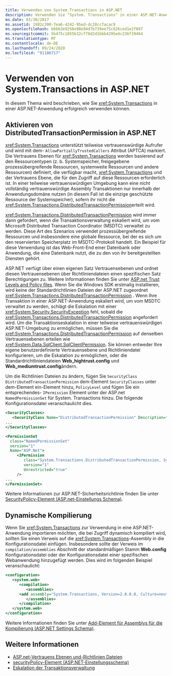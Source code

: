 ```yaml
---
title: Verwenden von System.Transactions in ASP.NET
description: Verwenden Sie "System. Transactions" in einer ASP.NET-Anwendung. Aktivieren Sie Berechtigungen für verteilte Transaktionen, und arbeiten Sie mit der dynamischen Kompilierung.
ms.date: 03/30/2017
ms.assetid: 1982c300-7ea6-4242-95ed-dc28ccfacac9
ms.openlocfilehash: b6663e9258e98e94d7b739ee75c826ced1e2f897
ms.sourcegitcommit: 5b475c1855b32cf78d2d1bbb4295e4c236f39464
ms.translationtype: MT
ms.contentlocale: de-DE
ms.lasthandoff: 09/24/2020
ms.locfileid: "91186717"
---
```

# <a name="using-systemtransactions-in-aspnet"></a>Verwenden von System.Transactions in ASP.NET

In diesem Thema wird beschrieben, wie Sie <xref:System.Transactions> in einer ASP.NET-Anwendung erfolgreich verwenden können.

## <a name="enable-distributedtransactionpermission-in-aspnet"></a>Aktivieren von DistributedTransactionPermission in ASP.NET

 <xref:System.Transactions> unterstützt teilweise vertrauenswürdige Aufrufer und wird mit dem- `AllowPartiallyTrustedCallers` Attribut (APTCA) markiert. Die Vertrauens Ebenen für <xref:System.Transactions> werden basierend auf den Ressourcentypen (z. b. Systemspeicher, freigegebene prozessübergreifende Ressourcen, systemweite Ressourcen und andere Ressourcen) definiert, die verfügbar macht, <xref:System.Transactions> und der Vertrauens Ebene, die für den Zugriff auf diese Ressourcen erforderlich ist. In einer teilweise vertrauenswürdigen Umgebung kann eine nicht vollständig vertrauenswürdige Assembly Transaktionen nur innerhalb der Anwendungsdomäne nutzen (in diesem Fall ist die einzige geschützte Ressource der Systemspeicher), sofern ihr nicht die <xref:System.Transactions.DistributedTransactionPermission>erteilt wird.

 <xref:System.Transactions.DistributedTransactionPermission> wird immer dann gefordert, wenn die Transaktionsverwaltung eskaliert wird, um vom Microsoft Distributed Transaction Coordinator (MSDTC) verwaltet zu werden. Diese Art des Szenarios verwendet prozessübergreifende Ressourcen und insbesondere eine globale Ressource, bei der es sich um den reservierten Speicherplatz im MSDTC-Protokoll handelt. Ein Beispiel für diese Verwendung ist das Web-Front-End einer Datenbank oder Anwendung, die eine Datenbank nutzt, die zu den von ihr bereitgestellten Diensten gehört.

 ASP.NET verfügt über einen eigenen Satz Vertrauensebenen und ordnet diesen Vertrauensebenen über Richtliniendateien einen spezifischen Satz Berechtigungen zu. Weitere Informationen finden Sie unter [ASP.net Trust Levels and Policy files](/previous-versions/aspnet/wyts434y(v=vs.100)). Wenn Sie die Windows SDK erstmalig installieren, wird keine der Standardrichtlinien Dateien der ASP.NET zugeordnet <xref:System.Transactions.DistributedTransactionPermission> . Wenn Ihre Transaktion in einer ASP.NET-Anwendung eskaliert wird, um vom MSDTC verwaltet zu werden, schlägt die Eskalation mit einer <xref:System.Security.SecurityException> fehl, sobald die <xref:System.Transactions.DistributedTransactionPermission> angefordert wird. Um die Transaktionseskalation in einer teilweise vertrauenswürdigen ASP.NET-Umgebung zu ermöglichen, müssen Sie die <xref:System.Transactions.DistributedTransactionPermission> auf denselben Vertrauensebenen erteilen wie <xref:System.Data.SqlClient.SqlClientPermission>. Sie können entweder Ihre eigene benutzerdefinierte Vertrauensebene und Richtliniendatei konfigurieren, um die Eskalation zu ermöglichen, oder die Standardrichtliniendateien **Web_hightrust.config** und **Web_mediumtrust.config**ändern.

 Um die Richtlinien Dateien zu ändern, fügen Sie `SecurityClass` `DistributedTransactionPermission` dem-Element `SecurityClasses` unter dem-Element ein-Element hinzu, `PolicyLevel` und fügen Sie ein entsprechendes- `IPermission` Element unter der ASP.net `NamedPermissionSet` für System. Transactions hinzu. Die folgende Konfigurationsdatei veranschaulicht dies.

```xml
<SecurityClasses>
   <SecurityClass Name="DistributedTransactionPermission" Description="System.Transactions.DistributedTransactionPermission, System.Transactions, Version=2.0.0.0, Culture=neutral, PublicKeyToken=b77a5c561934e089"/>
...
</SecurityClasses>

<PermissionSet
  class="NamedPermissionSet"
  version="1"
  Name="ASP.Net">
     <IPermission
        class="System.Transactions.DistributedTransactionPermission, System.Transactions, Version=2.0.0.0, Culture=neutral, PublicKeyToken=b77a5c561934e089"
        version="1"
        Unrestricted="true"
     />
...
</PermissionSet>
```

 Weitere Informationen zur ASP.NET-Sicherheitsrichtlinie finden Sie unter [SecurityPolicy-Element (ASP.net-Einstellungs Schema)](/previous-versions/dotnet/netframework-4.0/zhs35b56(v=vs.100)).

## <a name="dynamic-compilation"></a>Dynamische Kompilierung

 Wenn Sie <xref:System.Transactions> zur Verwendung in eine ASP.NET-Anwendung importieren möchten, die bei Zugriff dynamisch kompiliert wird, sollten Sie einen Verweis auf die <xref:System.Transactions>-Assembly in die Konfigurationsdatei einfügen. Insbesondere sollte der Verweis im `compilation/assemblies` Abschnitt der standardmäßigen Stamm **Web.config** Konfigurationsdatei oder der Konfigurationsdatei einer spezifischen Webanwendung hinzugefügt werden. Dies wird im folgenden Beispiel veranschaulicht:

```xml
<configuration>
   <system.web>
      <compilation>
         <assemblies>
      <add assembly="System.Transactions, Version=2.0.0.0, Culture=neutral, PublicKeyToken=b77a5c561934e089" />
         </assemblies>
      </compilation>
   </system.web>
</configuration>
```

 Weitere Informationen finden Sie unter [Add-Element für Assemblys für die Kompilierung (ASP.NET Settings Schema)](/previous-versions/dotnet/netframework-4.0/37e2zyhb(v=vs.100)).

## <a name="see-also"></a>Weitere Informationen

- [ASP.net-Vertrauens Ebenen und-Richtlinien Dateien](/previous-versions/aspnet/wyts434y(v=vs.100))
- [securityPolicy-Element (ASP.NET-Einstellungsschema)](/previous-versions/dotnet/netframework-4.0/zhs35b56(v=vs.100))
- [Eskalation der Transaktionsverwaltung](transaction-management-escalation.md)
